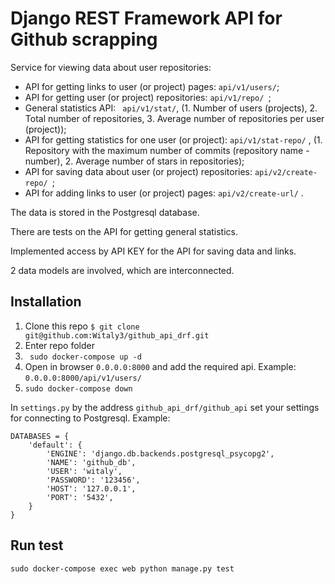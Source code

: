 # Django REST Framework API for Github scrapping


Service for viewing data about user repositories: 

 + API for getting links to user (or project) pages:  ``` api/v1/users/ ```;
 + API for getting user (or project) repositories:  ```api/v1/repo/ ```;
 +  General statistics API:  ``` api/v1/stat/```, (1. Number of users (projects), 2. Total number of repositories, 3. Average number of repositories per user (project));
 +  API for getting statistics for one user (or project):  ```api/v1/stat-repo/``` , (1. Repository with the maximum number of commits (repository name - number), 2. Average number of stars in repositories);
 + API for saving data about user (or project) repositories:   ```api/v2/create-repo/ ```;
 + API for adding links to user (or project) pages: ``` api/v2/create-url/ ``` .

The data is stored in the Postgresql database.

There are tests on the API for getting general statistics.

Implemented access by API KEY for the API for saving data and links.

2 data models are involved, which are interconnected.

## Installation


1. Clone this repo
```$ git clone git@github.com:Witaly3/github_api_drf.git```
2. Enter repo folder
3. ``` sudo docker-compose up -d```
4. Open in browser ```0.0.0.0:8000``` and add the required api. Example:  ```0.0.0.0:8000/api/v1/users/```
4. ```sudo docker-compose down```


In ``` settings.py ``` by the address ``` github_api_drf/github_api ``` set your settings for connecting to Postgresql. Example:

```
DATABASES = {
    'default': {
        'ENGINE': 'django.db.backends.postgresql_psycopg2',
        'NAME': 'github_db',
        'USER': 'witaly',
        'PASSWORD': '123456',
        'HOST': '127.0.0.1',
        'PORT': '5432',
    }
}
```
## Run test

```sudo docker-compose exec web python manage.py test```
